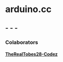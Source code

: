 # arduino.cc

## - - -

### Colaborators

#### [TheRealTobes28-Codez](https://github.com/TheRealTobes28-Codez)